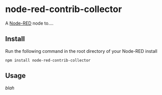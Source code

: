 node-red-contrib-collector
=========================

A [Node-RED] node to....


Install
-------

Run the following command in the root directory of your Node-RED install

    npm install node-red-contrib-collector


Usage
-----

*blah*


[Node-RED]:  http://nodered.org/
